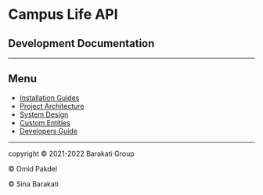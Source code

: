 # Campus Life API
## Development Documentation

---

## Menu
* [Installation Guides](Installation.md)
* [Project Architecture](Architecture.md)
* [System Design](Design.md)
* [Custom Entities](Entities/README.md)
* [Developers Guide](Developer/README.md)

---

copyright © 2021-2022 Barakati Group

© Omid Pakdel

© Sina Barakati